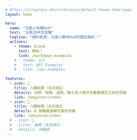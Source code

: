 ```yaml
---
# https://vitepress.dev/reference/default-theme-home-page
layout: home

hero:
  name: "元氣小攻略OxO"
  text: "元素2D中文攻略"
  tagline: "資料來源: 元氣小夥伴OxO的盟友與DC！"
  actions:
    - theme: brand
      text: 開始！
      link: /markdown-examples
    # - theme: alt
    #   text: API Examples
    #   link: /api-examples
  
features:
  - icon: 🔰
    title: 八轉前期（未完成⏳）
    details: 法師、馴服、盜賊、戰士各２條分支職業練完之前的攻略
    link: /beginner/index
  - icon: 👾
    title: 八轉後期（未完成⏳）
    details: 8 個職業接練完後的攻略
    link: /advanced/index
  # - icon: 🥛
  #   title: 後期（未完成⏳）
  #   details: 待確認
---
```


